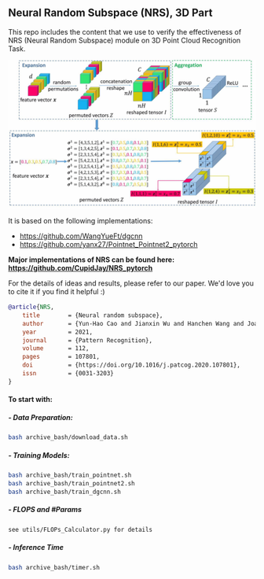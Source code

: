 ## Neural Random Subspace (NRS), 3D Part

This repo includes the content that we use to verify the effectiveness of NRS (Neural Random Subspace) module on 3D Point Cloud Recognition Task. 

![NRS-diagram](teaser/NRS-diagram.jpg)



It is based on the following implementations:

- https://github.com/WangYueFt/dgcnn
- https://github.com/yanx27/Pointnet_Pointnet2_pytorch

**Major implementations of NRS can be found here: https://github.com/CupidJay/NRS_pytorch**



For the details of ideas and results, please refer to our paper. We'd love you to cite it if you find it helpful :)

```bib
@article{NRS,
	title        = {Neural random subspace},
	author       = {Yun-Hao Cao and Jianxin Wu and Hanchen Wang and Joan Lasenby},
	year         = 2021,
	journal      = {Pattern Recognition},
	volume       = 112,
	pages        = 107801,
	doi          = {https://doi.org/10.1016/j.patcog.2020.107801},
	issn         = {0031-3203}
}
```



#### To start with:

##### - Data Preparation:

```bash
bash archive_bash/download_data.sh
```

##### - Training Models:

```bash
bash archive_bash/train_pointnet.sh
bash archive_bash/train_pointnet2.sh
bash archive_bash/train_dgcnn.sh
```

##### - FLOPS and \#Params

```bash
see utils/FLOPs_Calculator.py for details
```

##### - Inference Time

```bash
bash archive_bash/timer.sh
```
